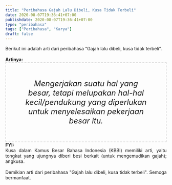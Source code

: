 ```yaml
---
title: "Peribahasa Gajah Lalu Dibeli, Kusa Tidak Terbeli"
date: 2020-08-07T19:36:41+07:00
publishdate: 2020-08-07T19:36:41+07:00
type: "peribahasa"
tags: ["Peribahasa", "Karya"]
draft: false
---
```


<div dir="ltr" style="text-align: left;" trbidi="on"><div style="text-align: justify;">Berikut ini adalah arti dari peribahasa “Gajah lalu dibeli, kusa tidak terbeli”.</div><br /><div style="text-align: justify;"><b>Artinya:</b></div><div style="border: 2px dashed #ddd; font-size: 24px; height: auto; margin: 0 auto; padding: 50px; text-align: center; width: auto;"><i>Mengerjakan suatu hal yang besar, tetapi melupakan hal-hal kecil/pendukung yang diperlukan untuk menyelesaikan pekerjaan besar itu.</i></div><div style="text-align: justify;"><b>FYI:</b><br /> Kusa dalam Kamus Besar Bahasa Indonesia (KBBI) memiliki arti, yaitu tongkat yang ujungnya diberi besi berkait (untuk mengemudikan gajah); angkusa.<br /><br /></div><div style="text-align: justify;">Demikian arti dari peribahasa "Gajah lalu dibeli, kusa tidak terbeli". Semoga bermanfaat.</div></div>
